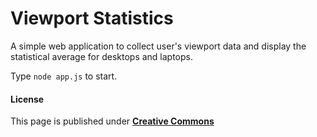 Viewport Statistics
==========

A simple web application to collect user's viewport data and display the statistical average for desktops and laptops.

Type `node app.js` to start.

#### License
This page is published under [**Creative Commons**](/LICENSE)
